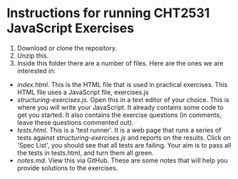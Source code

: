 # Instructions for running CHT2531 JavaScript Exercises

1. Download or clone the repository.
2. Unzip this.
3. Inside this folder there are a number of files. Here are the ones we are interested in:

* *index.html*. This is the HTML file that is used in practical exercises. This HTML file uses a JavaScript file, exercises.js
* *structuring-exercises.js*. Open this in a text editor of your choice. This is where you will write your JavaScript. It already contains some code to get you started. It also contains the exercise questions (in comments, leave these questions commented out).
* *tests.html*. This is a 'test runner'. It is a web page that runs a series of tests against *structuring-exercises.js* and reports on the results. Click on 'Spec List', you should see that all tests are failing. Your aim is to pass all the tests in tests.html, and turn them all green.
* *notes.md*. View this via GitHub. These are some notes that will help you provide solutions to the exercises.
